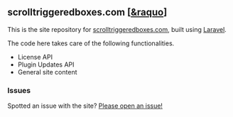 ## scrolltriggeredboxes.com [[&raquo](https://scrolltriggeredboxes.com/)]

This is the site repository for [scrolltriggeredboxes.com](https://scrolltriggeredboxes.com), built using [Laravel](http://laravel.com/docs).

The code here takes care of the following functionalities.

- License API
- Plugin Updates API
- General site content

### Issues
Spotted an issue with the site? [Please open an issue!](https://github.com/dannyvankooten/scrolltriggeredboxes.com/issues)